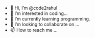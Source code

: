 - 👋 Hi, I’m @code2rahul
- 👀 I’m interested in coding...
- 🌱 I’m currently learning programming.
- 💞️ I’m looking to collaborate on ...
- 📫 How to reach me ...

<!---
code2rahul/code2rahul is a ✨ special ✨ repository because its `README.md` (this file) appears on your GitHub profile.
You can click the Preview link to take a look at your changes.
--->
